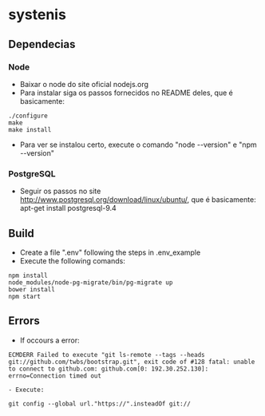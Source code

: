 # systenis

##  Dependecias

### Node

- Baixar o node do site oficial nodejs.org
- Para instalar siga os passos fornecidos no README deles, que é basicamente:
```
./configure
make
make install
```
- Para ver se instalou certo, execute o comando "node --version" e "npm --version"


### PostgreSQL

- Seguir os passos no site http://www.postgresql.org/download/linux/ubuntu/, que é basicamente:
	apt-get install postgresql-9.4

## Build

- Create a file ".env" following the steps in .env_example
- Execute the following comands:
```
npm install
node_modules/node-pg-migrate/bin/pg-migrate up
bower install
npm start
```
## Errors

- If occours a error:
```
ECMDERR Failed to execute "git ls-remote --tags --heads git://github.com/twbs/bootstrap.git", exit code of #128 fatal: unable to connect to github.com: github.com[0: 192.30.252.130]: errno=Connection timed out
```
	- Execute:
```
git config --global url."https://".insteadOf git://
```
